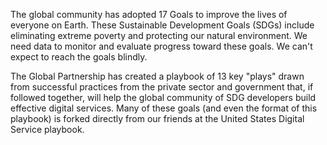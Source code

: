 <!-- ## The Data Playbook -->

The global community has adopted 17 Goals to improve the lives of everyone on Earth.  These Sustainable Development Goals (SDGs) include eliminating extreme poverty and protecting our natural environment.  We need data to monitor and evaluate progress toward these goals.  We can't expect to reach the goals blindly.  

The Global Partnership has created a playbook of 13 key "plays" drawn from successful practices from the private sector and government that, if followed together, will help the global community of SDG developers build effective digital services.  Many of these goals (and even the format of this playbook) is forked directly from our friends at the United States Digital Service playbook.
